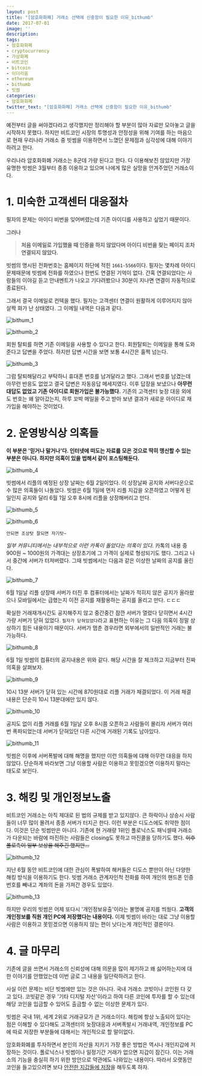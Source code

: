 ```yaml
---
layout: post
title: "[암호화화폐] 거래소 선택에 신중함이 필요한 이유_bithumb"
date: 2017-07-01
image: ''
description:
tags:
- 암호화화폐
- cryptocurrency
- 가상화폐
- 비트코인
- bitcoin
- 이더리움
- ethereum
- bithumb
- 빗썸
categories:
- 암호화화폐
twitter_text: "[암호화화폐] 거래소 선택에 신중함이 필요한 이유_bithumb"
---
```


  예전부터 글을 써야겠다라고 생각했지만 정리해야 할 부분이 많아 자료만 모아놓고 글을 시작하지 못했다. 하지만 비트코인 시장의 투명성과 안정성을 위해 기여를 하는 마음으로 현재 우리나라 거래소 중 빗썸을 이용하면서 느꼈던 문제점과 심각성에 대해 이야기하려고 한다.  

  우리나라 암호화화폐 거래소는 8군데 가량 된다고 한다. 다 이용해보진 않았지만 가장 유명한 빗썸은 3월부터 종종 이용하고 있으며 나에게 많은 실망을 안겨주었던 거래소이다.  

# 1. 미숙한 고객센터 대응절차

  필자의 문제는 아이디 비번을 잊어버렸는데 기존 아이디를 사용하고 싶었기 때문이다.  

  그러나  

> **처음 이메일로 가입했을 때 인증을 하지 않았다며 아이디 비번을 찾는 페이지 조차 연결되지 않았다.**

  빗썸의 명시된 전화번호는 홈페이지 하단에 적힌 `1661-5566`이다. 필자는 몇차례 아이디 문제때문에 빗썸에 전화를 하였으나 한번도 연결된 기억이 없다. 간혹 연결되었다는 사람들의 이야길 듣고 안내멘트가 나오고 기다려봤으나 30분이 지나면 연결이 자동적으로 종료된다.  

  그래서 결국 이메일로 컨텍을 했다. 필자는 고객센터 연결이 원활하게 이루어지지 않아 살짝 화가 난 상태였다. 그 이메일 내역은 다음과 같다.  

  ![bithum_1](https://farm5.staticflickr.com/4172/35600821546_6d976ccf3b_b.jpg)

  ![bithumb_2](https://farm5.staticflickr.com/4174/35600822106_d44364e2b6_b.jpg)

  회원 탈퇴를 하면 기존 이메일을 사용할 수 있다고 한다. 회원탈퇴는 이메일을 통해 도와준다고 답변을 주었다. 하지만 답변 시간을 보면 보통 4시간은 훌쩍 넘는다.

  ![bithumb_3](https://farm5.staticflickr.com/4230/35600822606_b356a1db74_b.jpg)

  그럼 탈퇴해달라고 부탁하니 휴대폰 번호를 남겨달라고 했다. 그래서 번호를 남겼는데 아무런 반응도 없었고 결국 답변은 자동응답 메세지였다. 이후 답장을 보냈으나 **아무런 대답도 없었고 기존 아이디로 회원가입은 불가능했다.** 기존의 고객센터 늦장 대응 외에도 번호는 왜 알아갔는지, 하루 꼬박 메일을 주고 받아 보낸 결과가 새로운 아이디로 재가입을 해야하는 것이었다.

# 2. 운영방식상 의혹들

  **이 부분은 '믿거나 말거나'다. 인터넷에 떠도는 자료를 모은 것으로 딱히 맹신할 수 있는 부분은 아니다. 하지만 의혹이 있을 법해서 같이 포스팅해둔다.**

  ![bithumb_4](https://farm5.staticflickr.com/4209/34831591933_ab18b2a484_b.jpg)

  빗썸에서 리플의 예정된 상장 날짜는 6월 2일이었다. 이 상장날짜 공지와 서버다운으로 수 많은 의혹들이 나돌았다. 빗썸은 6월 1일에 먼저 리플 지갑을 오픈하였고 어떻게 된 일인지 공지와 달리 6월 1일 오후 8시에 리플을 상장해버리고 만다.

  ![bithumb_5](https://farm5.staticflickr.com/4278/35640540685_14c0354581.jpg)

  ![bithumb_6](https://farm5.staticflickr.com/4266/35640540885_c6a7164f7d_m.jpg)

  `안되면 조상탓 잘되면 자기탓~`

  *일부 커뮤니티에서는 내부적으로 이런 카톡이 돌았다는 의혹이 있다.* 카톡의 내용 중 900원 ~ 1000원의 가격대는 상장초기에 그 가격이 실제로 형성되기도 했다. 그리고 나서 중간에 서버가 터져버렸다. 그때 빗썸에서는 다음과 같은 이상한 날짜의 공지를 올린다.  

  ![bithumb_7](https://farm5.staticflickr.com/4136/35601181506_a779aa5ebe_b.jpg)  

  6월 1일날 리플 상장때 서버가 터진 후 컴퓨터에서는 날짜가 적히지 않은 공지가 올라왔으나 모바일에서는 급했는지 이전 공지를 재활용하는 공지를 올리고 만다. ㄷㄷㄷ  

  확실한 거래재개시간도 공지해주지 않고 중간중간 잠깐 서버가 열렸다 닫히면서 4시간 가량 서버가 닫혀 있었다. `필자가 닫혀있었다`라고 표현하는 이유는 그 다음 의혹이 정말 상상하기 힘든 내용이기 때문이다. 서버가 멈춘 경우라면 외부에서의 일반적인 거래는 불가능하다.  

  ![bithumb_8](https://farm5.staticflickr.com/4147/35253834780_f64e5fde6b_b.jpg)

  6월 1일 빗썸의 컴퓨터의 공지내용은 위와 같다. 해당 시간을 잘 체크하고 지금부터 진짜 의혹을 살펴보자.

  ![bithumb_9](https://farm5.staticflickr.com/4151/35253858250_3303658d02_b.jpg)

  10시 13분 서버가 닫혀 있는 시간에 870원대로 리플 거래가 채결되었다. 이 거래 채결 내용은 단순히 10시 13분대에만 있지 않다.  

  ![bithumb_10](https://farm5.staticflickr.com/4213/35253859570_e3781caf6a_b.jpg)

  공지도 없이 리플 거래를 6월 1일날 오후 8시쯤 오픈하고 사람들이 몰리자 서버가 여러번 폭파되었는데 서버가 닫혀있던 다른 시간에 거래된 기록도 남아있다.

  ![bithumb_11](https://farm5.staticflickr.com/4229/35254108000_619bb7e145_b.jpg)

  빗썸은 이후에 서버폭발에 대해 해명을 했지만 이런 의혹들에 대해 아무런 대응을 하지 않았다. 단순하게 바라보면 그냥 이용할 사람은 이용하고 못믿겠으면 이용하지 말라는 태도로 보인다.  

# 3. 해킹 및 개인정보노출

  비트코인 거래소는 아직 제대로 된 법의 규제를 받고 있지않다. 큰 하락이나 상승시 사람들이 너무 많이 몰려서 종종 서버가 터지곤 한다. 이런 부분은 디도스에도 취약한 점이다. 이것은 단순 빗썸만은 아니다. 기존에 현 거래량 1위인 폴로닉스도 패닉셀때 거래소가 다운되는 바람에 마진하는 사람들은 closing도 못하고 마진콜을 당하기도 했다. ~~이후 폴로측이 일부 보상을 해주긴 했지만...~~

  ![bithumb_12](https://farm5.staticflickr.com/4072/34799752244_ffab49fafa_b.jpg)

  지난 6월 동안 비트코인에 대한 관심이 폭발하여 해커들은 디도스 뿐만이 아닌 다양한 해킹 방식을 이용하기도 한다. 빗썸 거래소 관계자인척 전화를 하여 개인의 핸드폰 인증번호를 빼내고 계좌의 돈을 가져간 경우도 있었다.  

  ![bithumb_13](https://farm5.staticflickr.com/4242/35472696222_1f26c92a6e_b.jpg)

  하지만 우리의 빗썸은 어제 또다시 '개인정보유출'이라는 불명예 공지를 띄웠다. **고객의 개인정보를 직원 개인 PC에 저장했다는 내용이다.** 이제 빗썸이 바라는 대로 그냥 이용할 사람은 이용하고 못믿겠으면 이용하지 않는 편이 낫다는게 개인적인 결론이다.  

# 4. 글 마무리

  기존에 글을 쓰면서 거래소의 신뢰성에 대해 의문을 많이 제기하고 왜 싫어하는지에 대한 이야기를 안했었는데 이번 글로 그 내용을 일단락하려고 한다.  

  사실 이런 문제는 비단 빗썸에만 있는 것은 아니다. 국내 거래소 코빗이나 코인원 다 갖고 있다. 코빗같은 경우 '기타 디지털 자산'이라고 하여 다른 코인에 투자를 할 수 있는데 해당 코인을 입금할 수 있어도 출금할 수 없는 이상한 문제가 있다.  

  빗썸은 국내 1위, 세계 2위로 거래규모가 큰 거래소이다. 해킹에 항상 노출되어 있다는 점은 이해할 수 있다해도 고객센터의 늦장대응과 서버폭발시 거래내역, 개인정보를 PC에 따로 저장한 부분들에 대해서는 개인적으로 할 말이없다.  

  암호화화폐를 투자하면서 본인의 자산을 지키기 가장 좋은 방법은 역시나 개인지갑에 저장하는 것이다. 폴로닉스나 빗썸이나 일정기간 거래가 없으면 지갑이 잠긴다. 이는 거래소의 기능을 충실히 하기 위한 방안으로 약관에도 나와있는 내용이다. 따라서 오랫동안 코인을 들고있으려면 보다 [안전한 지갑들에 저장](http://joshualog.com/%EA%B0%80%EC%83%81%ED%99%94%ED%8F%90-%EB%B9%84%ED%8A%B8%EC%BD%94%EC%9D%B8%EA%B3%BC-%EC%A7%80%EA%B0%91%EC%97%90-%EB%8C%80%ED%95%9C-%EA%B3%A0%EC%B0%B0/)을 해두도록 하자.
